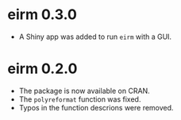 # eirm 0.3.0

- A Shiny app was added to run `eirm` with a GUI.

# eirm 0.2.0

- The package is now available on CRAN.
- The `polyreformat` function was fixed.
- Typos in the function descrions were removed.
